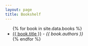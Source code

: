 ```yaml
---
layout: page
title: Bookshelf
---
```


<ul>
    {% for book in site.data.books %}
        <li>
            <a href="{{ book.url }}">{{ book.title }}</a> - <em>{{ book.authors }}</em>
        </li>
    {% endfor %}
</ul>